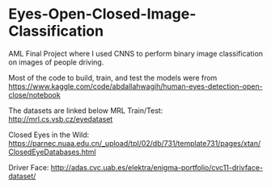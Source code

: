 # Eyes-Open-Closed-Image-Classification
AML Final Project where I used CNNS to perform binary image classification on images of people driving.

Most of the code to build, train, and test the models were from https://www.kaggle.com/code/abdallahwagih/human-eyes-detection-open-close/notebook

The datasets are linked below
MRL Train/Test: http://mrl.cs.vsb.cz/eyedataset

Closed Eyes in the Wild: https://parnec.nuaa.edu.cn/_upload/tpl/02/db/731/template731/pages/xtan/ClosedEyeDatabases.html

Driver Face: http://adas.cvc.uab.es/elektra/enigma-portfolio/cvc11-drivface-dataset/

